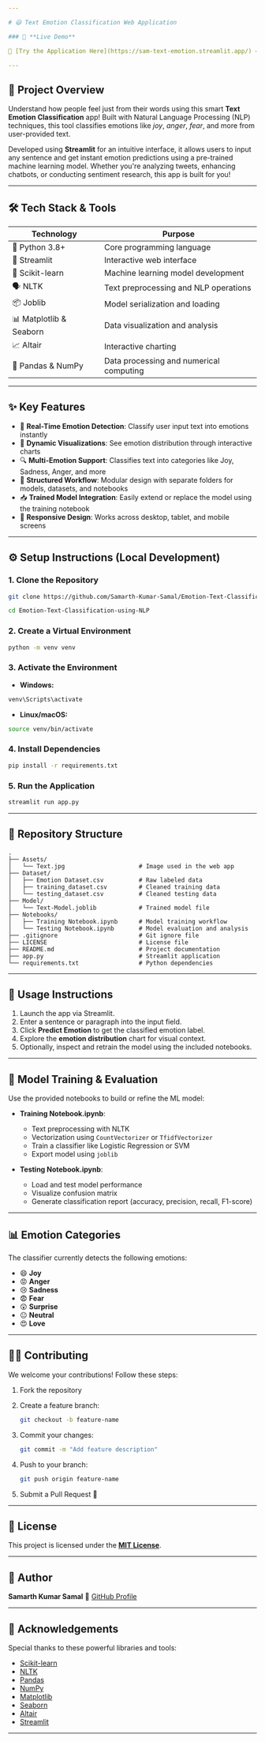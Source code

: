 ```yaml
---

# 😃 Text Emotion Classification Web Application

### 🚀 **Live Demo**

🔗 [Try the Application Here](https://sam-text-emotion.streamlit.app/) — **Experience real-time emotion detection powered by NLP and machine learning!**

---
```


## 📌 Project Overview

Understand how people feel just from their words using this smart **Text Emotion Classification** app! Built with Natural Language Processing (NLP) techniques, this tool classifies emotions like *joy*, *anger*, *fear*, and more from user-provided text.

Developed using **Streamlit** for an intuitive interface, it allows users to input any sentence and get instant emotion predictions using a pre-trained machine learning model. Whether you're analyzing tweets, enhancing chatbots, or conducting sentiment research, this app is built for you!

---

## 🛠️ Tech Stack & Tools

| Technology              | Purpose                                 |
| ----------------------- | --------------------------------------- |
| 🐍 Python 3.8+          | Core programming language               |
| 🚀 Streamlit            | Interactive web interface               |
| 🧠 Scikit-learn         | Machine learning model development      |
| 🗣️ NLTK                | Text preprocessing and NLP operations   |
| 📦 Joblib               | Model serialization and loading         |
| 📊 Matplotlib & Seaborn | Data visualization and analysis         |
| 📈 Altair               | Interactive charting                    |
| 🐼 Pandas & NumPy       | Data processing and numerical computing |

---

## ✨ Key Features

* 📝 **Real-Time Emotion Detection**: Classify user input text into emotions instantly
* 🎨 **Dynamic Visualizations**: See emotion distribution through interactive charts
* 🔍 **Multi-Emotion Support**: Classifies text into categories like Joy, Sadness, Anger, and more
* 📂 **Structured Workflow**: Modular design with separate folders for models, datasets, and notebooks
* 📥 **Trained Model Integration**: Easily extend or replace the model using the training notebook
* 📱 **Responsive Design**: Works across desktop, tablet, and mobile screens

---

## ⚙️ Setup Instructions (Local Development)

### 1. Clone the Repository

```bash
git clone https://github.com/Samarth-Kumar-Samal/Emotion-Text-Classification-using-NLP.git

cd Emotion-Text-Classification-using-NLP
```

### 2. Create a Virtual Environment

```bash
python -m venv venv
```

### 3. Activate the Environment

* **Windows:**

```bash
venv\Scripts\activate
```

* **Linux/macOS:**

```bash
source venv/bin/activate
```

### 4. Install Dependencies

```bash
pip install -r requirements.txt
```

### 5. Run the Application

```bash
streamlit run app.py
```

---

## 📁 Repository Structure

```plaintext
.
├── Assets/
│   └── Text.jpg                     # Image used in the web app
├── Dataset/
│   ├── Emotion Dataset.csv          # Raw labeled data
│   ├── training_dataset.csv         # Cleaned training data
│   └── testing_dataset.csv          # Cleaned testing data
├── Model/
│   └── Text-Model.joblib            # Trained model file
├── Notebooks/
│   ├── Training Notebook.ipynb      # Model training workflow
│   └── Testing Notebook.ipynb       # Model evaluation and analysis
├── .gitignore                       # Git ignore file
├── LICENSE                          # License file
├── README.md                        # Project documentation
├── app.py                           # Streamlit application
└── requirements.txt                 # Python dependencies
```

---

## 🚀 Usage Instructions

1. Launch the app via Streamlit.
2. Enter a sentence or paragraph into the input field.
3. Click **Predict Emotion** to get the classified emotion label.
4. Explore the **emotion distribution** chart for visual context.
5. Optionally, inspect and retrain the model using the included notebooks.

---

## 🧪 Model Training & Evaluation

Use the provided notebooks to build or refine the ML model:

* **Training Notebook.ipynb**:

  * Text preprocessing with NLTK
  * Vectorization using `CountVectorizer` or `TfidfVectorizer`
  * Train a classifier like Logistic Regression or SVM
  * Export model using `joblib`

* **Testing Notebook.ipynb**:

  * Load and test model performance
  * Visualize confusion matrix
  * Generate classification report (accuracy, precision, recall, F1-score)

---

## 📊 Emotion Categories

The classifier currently detects the following emotions:

* 😄 **Joy**
* 😡 **Anger**
* 😢 **Sadness**
* 😨 **Fear**
* 😲 **Surprise**
* 😐 **Neutral**
* 😍 **Love**

---

## 👨‍💻 Contributing

We welcome your contributions! Follow these steps:

1. Fork the repository

2. Create a feature branch:

   ```bash
   git checkout -b feature-name
   ```

3. Commit your changes:

   ```bash
   git commit -m "Add feature description"
   ```

4. Push to your branch:

   ```bash
   git push origin feature-name
   ```

5. Submit a Pull Request 🚀

---

## 📜 License

This project is licensed under the **[MIT License](LICENSE)**.

---

## 👤 Author

**Samarth Kumar Samal**
🔗 [GitHub Profile](https://github.com/Samarth-Kumar-Samal-Sam)

---

## 🙏 Acknowledgements

Special thanks to these powerful libraries and tools:

* [Scikit-learn](https://scikit-learn.org/)
* [NLTK](https://www.nltk.org/)
* [Pandas](https://pandas.pydata.org/)
* [NumPy](https://numpy.org/)
* [Matplotlib](https://matplotlib.org/)
* [Seaborn](https://seaborn.pydata.org/)
* [Altair](https://altair-viz.github.io/)
* [Streamlit](https://streamlit.io/)
---
